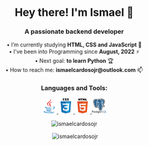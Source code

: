 <h1 align="center">
  Hey there! I'm Ismael 👋
</h1>
<h3 align="center">
  A passionate backend developer
</h3>

<p align="center">
  • I’m currently studying <b>HTML, CSS and JavaScript</b> 🌱
  <br/>
  • I've been into Programming since <b>August, 2022</b> ⚡
  <br/>
  • Next goal: <b>to learn Python</b> 🏆
  <br/>
  • How to reach me: <b>ismaelcardosojr@outlook.com</b> 📫
</p>

<h3 align="center">
  Languages and Tools:
</h3>
<p align="center">
  <a href="https://www.java.com" target="_blank" rel="noreferrer"> 
    <img src="https://raw.githubusercontent.com/devicons/devicon/master/icons/java/java-original.svg" alt="java" width="40" height="40"/>
  </a>
  <a href="https://www.w3schools.com/css/" target="_blank" rel="noreferrer"> 
    <img src="https://raw.githubusercontent.com/devicons/devicon/master/icons/css3/css3-original-wordmark.svg" alt="css3" width="40" height="40"/> 
  </a>
  <a href="https://www.w3.org/html/" target="_blank" rel="noreferrer">
    <img src="https://raw.githubusercontent.com/devicons/devicon/master/icons/html5/html5-original-wordmark.svg" alt="html5" width="40" height="40"/>
  </a>
  <a href="https://www.postgresql.org" target="_blank" rel="noreferrer">
    <img src="https://raw.githubusercontent.com/devicons/devicon/master/icons/postgresql/postgresql-original-wordmark.svg" alt="postgresql" width="40" height="40"/>
  </a>
  
<p align="center">
  <img align="center" src="https://github-readme-stats.vercel.app/api/top-langs/?username=ismaelcardosojr&count=5" alt="ismaelcardosojr" />
</p>
<p align="center">
  &nbsp;<img align="center" src="https://github-readme-stats.vercel.app/api?username=ismaelcardosojr&show_icons=true&locale=en" alt="ismaelcardosojr" />
</p>
